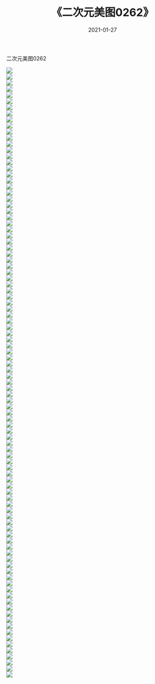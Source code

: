 ﻿---
layout: post
title:  《二次元美图0262》
date:   2021-01-27
img: http://imgx.orgx.ga/二次元/2021/二次元美图0262/000.jpg
categories: [美女, 清纯, 唯美]
---

二次元美图0262

 ![](http://imgx.orgx.ga/二次元/2021/二次元美图0262/001.jpg) <br>![](http://imgx.orgx.ga/二次元/2021/二次元美图0262/002.jpg) <br>![](http://imgx.orgx.ga/二次元/2021/二次元美图0262/003.jpg) <br>![](http://imgx.orgx.ga/二次元/2021/二次元美图0262/004.jpg) <br>![](http://imgx.orgx.ga/二次元/2021/二次元美图0262/005.jpg) <br>![](http://imgx.orgx.ga/二次元/2021/二次元美图0262/006.jpg) <br>![](http://imgx.orgx.ga/二次元/2021/二次元美图0262/007.jpg) <br>![](http://imgx.orgx.ga/二次元/2021/二次元美图0262/008.jpg) <br>![](http://imgx.orgx.ga/二次元/2021/二次元美图0262/009.jpg) <br>![](http://imgx.orgx.ga/二次元/2021/二次元美图0262/010.jpg) <br>![](http://imgx.orgx.ga/二次元/2021/二次元美图0262/011.jpg) <br>![](http://imgx.orgx.ga/二次元/2021/二次元美图0262/012.jpg) <br>![](http://imgx.orgx.ga/二次元/2021/二次元美图0262/013.jpg) <br>![](http://imgx.orgx.ga/二次元/2021/二次元美图0262/014.jpg) <br>![](http://imgx.orgx.ga/二次元/2021/二次元美图0262/015.jpg) <br>![](http://imgx.orgx.ga/二次元/2021/二次元美图0262/016.jpg) <br>![](http://imgx.orgx.ga/二次元/2021/二次元美图0262/017.jpg) <br>![](http://imgx.orgx.ga/二次元/2021/二次元美图0262/018.jpg) <br>![](http://imgx.orgx.ga/二次元/2021/二次元美图0262/019.jpg) <br>![](http://imgx.orgx.ga/二次元/2021/二次元美图0262/020.jpg) <br>![](http://imgx.orgx.ga/二次元/2021/二次元美图0262/021.jpg) <br>![](http://imgx.orgx.ga/二次元/2021/二次元美图0262/022.jpg) <br>![](http://imgx.orgx.ga/二次元/2021/二次元美图0262/023.jpg) <br>![](http://imgx.orgx.ga/二次元/2021/二次元美图0262/024.jpg) <br>![](http://imgx.orgx.ga/二次元/2021/二次元美图0262/025.jpg) <br>![](http://imgx.orgx.ga/二次元/2021/二次元美图0262/026.jpg) <br>![](http://imgx.orgx.ga/二次元/2021/二次元美图0262/027.jpg) <br>![](http://imgx.orgx.ga/二次元/2021/二次元美图0262/028.jpg) <br>![](http://imgx.orgx.ga/二次元/2021/二次元美图0262/029.jpg) <br>![](http://imgx.orgx.ga/二次元/2021/二次元美图0262/030.jpg) <br>![](http://imgx.orgx.ga/二次元/2021/二次元美图0262/031.jpg) <br>![](http://imgx.orgx.ga/二次元/2021/二次元美图0262/032.jpg) <br>![](http://imgx.orgx.ga/二次元/2021/二次元美图0262/033.jpg) <br>![](http://imgx.orgx.ga/二次元/2021/二次元美图0262/034.jpg) <br>![](http://imgx.orgx.ga/二次元/2021/二次元美图0262/035.jpg) <br>![](http://imgx.orgx.ga/二次元/2021/二次元美图0262/036.jpg) <br>![](http://imgx.orgx.ga/二次元/2021/二次元美图0262/037.jpg) <br>![](http://imgx.orgx.ga/二次元/2021/二次元美图0262/038.jpg) <br>![](http://imgx.orgx.ga/二次元/2021/二次元美图0262/039.jpg) <br>![](http://imgx.orgx.ga/二次元/2021/二次元美图0262/040.jpg) <br>![](http://imgx.orgx.ga/二次元/2021/二次元美图0262/041.jpg) <br>![](http://imgx.orgx.ga/二次元/2021/二次元美图0262/042.jpg) <br>![](http://imgx.orgx.ga/二次元/2021/二次元美图0262/043.jpg) <br>![](http://imgx.orgx.ga/二次元/2021/二次元美图0262/044.jpg) <br>![](http://imgx.orgx.ga/二次元/2021/二次元美图0262/045.jpg) <br>![](http://imgx.orgx.ga/二次元/2021/二次元美图0262/046.jpg) <br>![](http://imgx.orgx.ga/二次元/2021/二次元美图0262/047.jpg) <br>![](http://imgx.orgx.ga/二次元/2021/二次元美图0262/048.jpg) <br>![](http://imgx.orgx.ga/二次元/2021/二次元美图0262/049.jpg) <br>![](http://imgx.orgx.ga/二次元/2021/二次元美图0262/050.jpg) <br>![](http://imgx.orgx.ga/二次元/2021/二次元美图0262/051.jpg) <br>![](http://imgx.orgx.ga/二次元/2021/二次元美图0262/052.jpg) <br>![](http://imgx.orgx.ga/二次元/2021/二次元美图0262/053.jpg) <br>![](http://imgx.orgx.ga/二次元/2021/二次元美图0262/054.jpg) <br>![](http://imgx.orgx.ga/二次元/2021/二次元美图0262/055.jpg) <br>![](http://imgx.orgx.ga/二次元/2021/二次元美图0262/056.jpg) <br>![](http://imgx.orgx.ga/二次元/2021/二次元美图0262/057.jpg) <br>![](http://imgx.orgx.ga/二次元/2021/二次元美图0262/058.jpg) <br>![](http://imgx.orgx.ga/二次元/2021/二次元美图0262/059.jpg) <br>![](http://imgx.orgx.ga/二次元/2021/二次元美图0262/060.jpg) <br>![](http://imgx.orgx.ga/二次元/2021/二次元美图0262/061.jpg) <br>![](http://imgx.orgx.ga/二次元/2021/二次元美图0262/062.jpg) <br>![](http://imgx.orgx.ga/二次元/2021/二次元美图0262/063.jpg) <br>![](http://imgx.orgx.ga/二次元/2021/二次元美图0262/064.jpg) <br>![](http://imgx.orgx.ga/二次元/2021/二次元美图0262/065.jpg) <br>![](http://imgx.orgx.ga/二次元/2021/二次元美图0262/066.jpg) <br>![](http://imgx.orgx.ga/二次元/2021/二次元美图0262/067.jpg) <br>![](http://imgx.orgx.ga/二次元/2021/二次元美图0262/068.jpg) <br>![](http://imgx.orgx.ga/二次元/2021/二次元美图0262/069.jpg) <br>![](http://imgx.orgx.ga/二次元/2021/二次元美图0262/070.jpg) <br>![](http://imgx.orgx.ga/二次元/2021/二次元美图0262/071.jpg) <br>![](http://imgx.orgx.ga/二次元/2021/二次元美图0262/072.jpg) <br>![](http://imgx.orgx.ga/二次元/2021/二次元美图0262/073.jpg) <br>![](http://imgx.orgx.ga/二次元/2021/二次元美图0262/074.jpg) <br>![](http://imgx.orgx.ga/二次元/2021/二次元美图0262/075.jpg) <br>![](http://imgx.orgx.ga/二次元/2021/二次元美图0262/076.jpg) <br>![](http://imgx.orgx.ga/二次元/2021/二次元美图0262/077.jpg) <br>![](http://imgx.orgx.ga/二次元/2021/二次元美图0262/078.jpg) <br>![](http://imgx.orgx.ga/二次元/2021/二次元美图0262/079.jpg) <br>![](http://imgx.orgx.ga/二次元/2021/二次元美图0262/080.jpg) <br>![](http://imgx.orgx.ga/二次元/2021/二次元美图0262/081.jpg) <br>![](http://imgx.orgx.ga/二次元/2021/二次元美图0262/082.jpg) <br>![](http://imgx.orgx.ga/二次元/2021/二次元美图0262/083.jpg) <br>![](http://imgx.orgx.ga/二次元/2021/二次元美图0262/084.jpg) <br>![](http://imgx.orgx.ga/二次元/2021/二次元美图0262/085.jpg) <br>![](http://imgx.orgx.ga/二次元/2021/二次元美图0262/086.jpg) <br>![](http://imgx.orgx.ga/二次元/2021/二次元美图0262/087.jpg) <br>![](http://imgx.orgx.ga/二次元/2021/二次元美图0262/088.jpg) <br>![](http://imgx.orgx.ga/二次元/2021/二次元美图0262/089.jpg) <br>![](http://imgx.orgx.ga/二次元/2021/二次元美图0262/090.jpg) <br>![](http://imgx.orgx.ga/二次元/2021/二次元美图0262/091.jpg) <br>![](http://imgx.orgx.ga/二次元/2021/二次元美图0262/092.jpg) <br>![](http://imgx.orgx.ga/二次元/2021/二次元美图0262/093.jpg) <br>![](http://imgx.orgx.ga/二次元/2021/二次元美图0262/094.jpg) <br>![](http://imgx.orgx.ga/二次元/2021/二次元美图0262/095.jpg) <br>![](http://imgx.orgx.ga/二次元/2021/二次元美图0262/096.jpg) <br>![](http://imgx.orgx.ga/二次元/2021/二次元美图0262/097.jpg) <br>![](http://imgx.orgx.ga/二次元/2021/二次元美图0262/098.jpg) <br>![](http://imgx.orgx.ga/二次元/2021/二次元美图0262/099.jpg) <br>![](http://imgx.orgx.ga/二次元/2021/二次元美图0262/100.jpg) <br>
